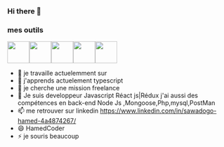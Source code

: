 ### Hi there 👋
  ### mes outils
  <div style="display:flex">
  <img src="https://cdn.jsdelivr.net/gh/devicons/devicon/icons/react/react-original.svg" width="50px" height="50px" />
  <img src="https://cdn.jsdelivr.net/gh/devicons/devicon/icons/redux/redux-original.svg"  width="50px" height="50px" />
  <img src="https://cdn.jsdelivr.net/gh/devicons/devicon/icons/redux/redux-original.svg"  width="50px" height="50px" />
  <img src="https://cdn.jsdelivr.net/gh/devicons/devicon/icons/css3/css3-original.svg"  width="50px" height="50px" />
  <img src="https://cdn.jsdelivr.net/gh/devicons/devicon/icons/javascript/javascript-original.svg" width="50px" height="50px" />
  
  </div>
          
          
          

- 🔭 je travaille actuelemment sur 
- 🌱 j'apprends actuelement typescript
- 🤔 je cherche une mission freelance
- 💬 Je suis developpeur Javascript Réact js|Rédux j'ai aussi des compétences en back-end Node Js ,Mongoose,Php,mysql,PostMan
- 📫 me retrouver sur linkedin https://www.linkedin.com/in/sawadogo-hamed-4a4874267/
- 😄 HamedCoder
- ⚡ je souris beaucoup
